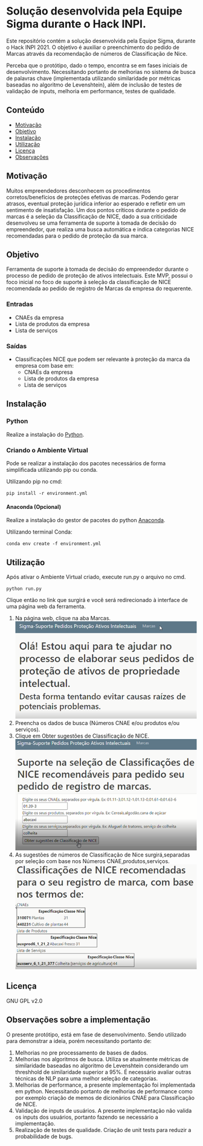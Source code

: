 # Solução desenvolvida pela Equipe Sigma durante o Hack INPI.
Este repositório contém a solução desenvolvida pela Equipe Sigma, durante o Hack INPI 2021.
O objetivo é auxiliar o preenchimento do pedido de Marcas através da recomendação de números de Classificação de Nice.

Perceba que o protótipo, dado o tempo, encontra se em fases iniciais de desenvolvimento. Necessitando portanto de melhorias no sistema de busca de palavras chave (implementada utilizando similaridade por métricas baseadas no algoritmo de Levenshtein), além de inclusão de testes de validação de inputs, melhoria em performance, testes de qualidade.
## Conteúdo
- [Motivação](#motivação)
- [Objetivo](#objetivo)
- [Instalação](#instalação)
- [Utilização](#utilização)
- [Licença](#licença)
- [Observações](#observações)

## Motivação
Muitos empreendedores desconhecem os procedimentos corretos/benefícios de proteções efetivas de marcas. Podendo gerar atrasos, eventual proteção jurídica inferior ao esperado e refletir em um sentimento de insatisfação. Um dos pontos críticos durante o pedido de marcas é a seleção da Classificação de NICE, dado a sua criticidade desenvolveu se uma ferramenta de suporte à tomada de decisão do empreendedor, que realiza uma busca automática e indica categorias NICE recomendadas para o pedido de proteção da sua marca.

## Objetivo
Ferramenta de suporte à tomada de decisão do empreendedor durante o processo de pedido de proteção de ativos intelectuais. 
Este MVP, possui o foco inicial no foco de suporte à seleção da classificação de NICE recomendada ao pedido de registro de Marcas da empresa do requerente.

### Entradas
- CNAEs da empresa
- Lista de produtos da empresa
- Lista de serviços 
### Saídas
- Classificações NICE que podem ser relevante à proteção da marca da empresa com base em:
	- CNAEs da empresa
	- Lista de produtos da empresa
	- Lista de serviços 

## Instalação
### Python
Realize a instalação do [Python](https://www.python.org/downloads/).

### Criando o Ambiente Virtual
Pode se realizar a instalação dos pacotes necessários de forma simplificada utilizando pip ou conda.

Utilizando pip no cmd:
```
pip install -r environment.yml
```
#### Anaconda (Opcional)
Realize a instalação do gestor de pacotes do python [Anaconda](https://www.anaconda.com/products/individual).

Utilizando terminal Conda:
```
conda env create -f environment.yml
```

## Utilização
Após ativar o Ambiente Virtual criado, execute run.py o arquivo no cmd.
```
python run.py
```
Clique então no link que surgirá e você será redirecionado à interface de uma página web da ferramenta.

1. Na página web, clique na aba Marcas. 
![Página Web inicial.](https://github.com/DTKx/sigma/blob/main/images/web1.PNG)
2. Preencha os dados de busca (Números CNAE e/ou produtos e/ou serviços). 
3. Clique em Obter sugestões de Classificação de NICE. 
![Preenchimento de dados da empresa.](https://github.com/DTKx/sigma/blob/main/images/web2.PNG)
4. As sugestões de números de Classificação de Nice surgirá,separadas por seleção com base nos Números CNAE,produtos,serviços.
![Sugestões de Classificações de NICE para a empresa.](https://github.com/DTKx/sigma/blob/main/images/web3.PNG)

## Licença
GNU GPL
v2.0
## Observações sobre a implementação

O presente protótipo, está em fase de desenvolvimento. Sendo utilizado para demonstrar a ideia, porém necessitando portanto de:
1. Melhorias no pre processamento de bases de dados.
1. Melhorias nos algoritmos de busca. Utiliza se atualmente métricas de similaridade baseadas no algoritmo de Levenshtein considerando um threshhold de similaridade superior a 95%. É necessário avaliar outras técnicas de NLP para uma melhor seleção de categorias.
1. Melhorias de performance, a presente implementação foi implementada em python. Necessitando portanto de melhorias de performance como por exemplo criação de memos de dicionários CNAE para Classificação de NICE.
1. Validação de inputs de usuários. A presente implementação não valida os inputs dos usuários, portanto fazendo se necessário a implementação.
1. Realização de testes de qualidade. Criação de unit tests para reduzir a probabilidade de bugs.